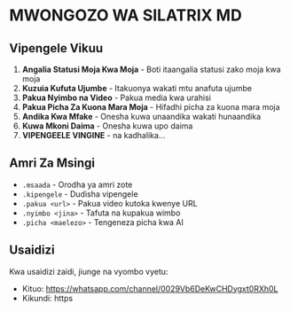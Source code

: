 # MWONGOZO WA SILATRIX MD

## Vipengele Vikuu

1. **Angalia Statusi Moja Kwa Moja** - Boti itaangalia statusi zako moja kwa moja
2. **Kuzuia Kufuta Ujumbe** - Itakuonya wakati mtu anafuta ujumbe
3. **Pakua Nyimbo na Video** - Pakua media kwa urahisi
4. **Pakua Picha Za Kuona Mara Moja** - Hifadhi picha za kuona mara moja
5. **Andika Kwa Mfake** - Onesha kuwa unaandika wakati hunaandika
6. **Kuwa Mkoni Daima** - Onesha kuwa upo daima
7. **VIPENGEELE VINGINE** - na kadhalika...

## Amri Za Msingi

- `.msaada` - Orodha ya amri zote
- `.kipengele` - Dudisha vipengele
- `.pakua <url>` - Pakua video kutoka kwenye URL
- `.nyimbo <jina>` - Tafuta na kupakua wimbo
- `.picha <maelezo>` - Tengeneza picha kwa AI

## Usaidizi

Kwa usaidizi zaidi, jiunge na vyombo vyetu:
- Kituo: https://whatsapp.com/channel/0029Vb6DeKwCHDygxt0RXh0L
- Kikundi: https